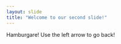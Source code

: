 ```yaml
---
layout: slide
title: "Welcome to our second slide!"
---
```

Hamburgare!
Use the left arrow to go back!
